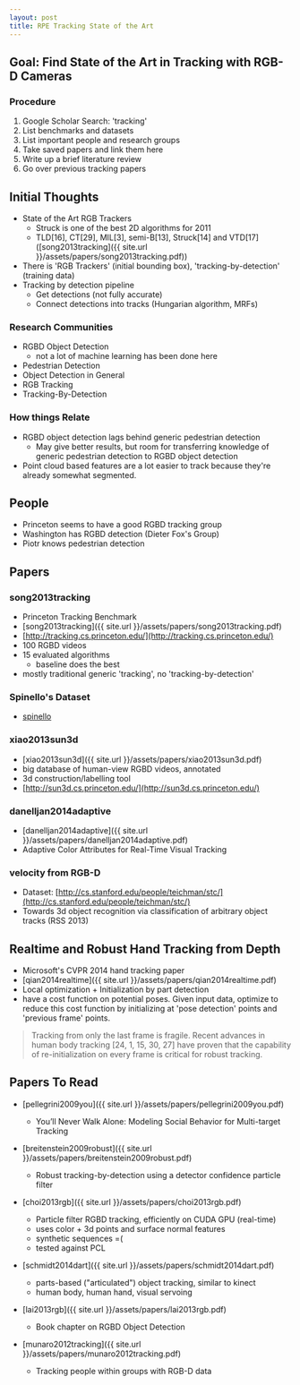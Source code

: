```yaml
---
layout: post
title: RPE Tracking State of the Art
---
```


## Goal: Find State of the Art in Tracking with RGB-D Cameras

### Procedure

1. Google Scholar Search: 'tracking'
2. List benchmarks and datasets
3. List important people and research groups
4. Take saved papers and link them here
5. Write up a brief literature review
6. Go over previous tracking papers



## Initial Thoughts

- State of the Art RGB Trackers
    - Struck is one of the best 2D algorithms for 2011
    - TLD[16], CT[29], MIL[3],
semi-B[13], Struck[14] and VTD[17] ([song2013tracking]({{ site.url }}/assets/papers/song2013tracking.pdf))
- There is 'RGB Trackers' (initial bounding box), 'tracking-by-detection' (training data)
- Tracking by detection pipeline
    - Get detections (not fully accurate)
    - Connect detections into tracks (Hungarian algorithm, MRFs)

### Research Communities
- RGBD Object Detection
    - not a lot of machine learning has been done here
- Pedestrian Detection
- Object Detection in General
- RGB Tracking
- Tracking-By-Detection

### How things Relate
- RGBD object detection lags behind generic pedestrian detection
    - May give better results, but room for transferring knowledge of generic pedestrian detection to RGBD object detection
- Point cloud based features are a lot easier to track because they're already somewhat segmented.

## People

- Princeton seems to have a good RGBD tracking group
- Washington has RGBD detection (Dieter Fox's Group)
- Piotr knows pedestrian detection

## Papers

### song2013tracking

- Princeton Tracking Benchmark
- [song2013tracking]({{ site.url }}/assets/papers/song2013tracking.pdf)
- [http://tracking.cs.princeton.edu/](http://tracking.cs.princeton.edu/)
- 100 RGBD videos
- 15 evaluated algorithms
    - baseline does the best
- mostly traditional generic 'tracking', no 'tracking-by-detection'

### Spinello's Dataset
- [spinello](http://www2.informatik.uni-freiburg.de/~spinello/RGBD-dataset.html)

### xiao2013sun3d

- [xiao2013sun3d]({{ site.url }}/assets/papers/xiao2013sun3d.pdf)
- big database of human-view RGBD videos, annotated
- 3d construction/labelling tool
- [http://sun3d.cs.princeton.edu/](http://sun3d.cs.princeton.edu/)


### danelljan2014adaptive

- [danelljan2014adaptive]({{ site.url }}/assets/papers/danelljan2014adaptive.pdf)
- Adaptive Color Attributes for Real-Time Visual Tracking


### velocity from RGB-D

- Dataset: [http://cs.stanford.edu/people/teichman/stc/](http://cs.stanford.edu/people/teichman/stc/)
- Towards 3d object recognition via classification of arbitrary object tracks (RSS 2013)

## Realtime and Robust Hand Tracking from Depth

- Microsoft's CVPR 2014 hand tracking paper
- [qian2014realtime]({{ site.url }}/assets/papers/qian2014realtime.pdf)
- Local optimization + Initialization by part detection
- have a cost function on potential poses. Given input data, optimize to reduce this cost function by initializing at 'pose detection' points and 'previous frame' points.

> Tracking from only the last frame is fragile. Recent advances in human body tracking [24, 1, 15, 30, 27] have
> proven that the capability of re-initialization on every frame
> is critical for robust tracking.

## Papers To Read

- [pellegrini2009you]({{ site.url }}/assets/papers/pellegrini2009you.pdf)
    - You’ll Never Walk Alone: Modeling Social Behavior for Multi-target Tracking

- [breitenstein2009robust]({{ site.url }}/assets/papers/breitenstein2009robust.pdf)
    - Robust tracking-by-detection using a detector confidence particle filter

- [choi2013rgb]({{ site.url }}/assets/papers/choi2013rgb.pdf)
    - Particle filter RGBD tracking, efficiently on CUDA GPU (real-time)
    - uses color + 3d points and surface normal features
    - synthetic sequences =(
    - tested against PCL

- [schmidt2014dart]({{ site.url }}/assets/papers/schmidt2014dart.pdf)
    - parts-based ("articulated") object tracking, similar to kinect
    - human body, human hand, visual servoing

- [lai2013rgb]({{ site.url }}/assets/papers/lai2013rgb.pdf)
    - Book chapter on RGBD Object Detection

- [munaro2012tracking]({{ site.url }}/assets/papers/munaro2012tracking.pdf)
    - Tracking people within groups with RGB-D data
